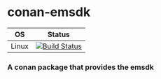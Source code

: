 # conan-emsdk
| OS | Status |
| --- | --- |
| Linux | [![Build Status](https://dev.azure.com/bjoernstresing/bjoernstresing/_apis/build/status/Tereius.conan-raspbian?repoName=Tereius%2Fconan-raspbian&branchName=master)](https://dev.azure.com/bjoernstresing/bjoernstresing/_build/latest?definitionId=12&repoName=Tereius%2Fconan-raspbian&branchName=master) |

### A conan package that provides the emsdk
